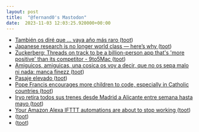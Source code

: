 ```yaml
---
layout: post
title:  "@fernand0's Mastodon"
date:  2023-11-03 12:03:25.920000+00:00
---
```

*  [También os diré que ... vaya año más raro ](https://mastodon.social/@fernand0/111346516355606238) ([toot](https://mastodon.social/@fernand0/111346516355606238))
*  [Japanese research is no longer world class — here’s why ](https://www.nature.com/articles/d41586-023-03290-) ([toot](https://mastodon.social/@fernand0/111346512533387839))
*  [Zuckerberg: Threads on track to be a billion-person app that's 'more positive' than its competitor - 9to5Mac ](https://9to5mac.com/2023/10/25/threads-twitter-monthly-active-users) ([toot](https://mastodon.social/@fernand0/111346470904999674))
*  [Amiguicos, amiguicas, una cosica os voy a decir, que no os sepa malo ni nada: manca finezz ](https://mastodon.social/@fernand0/111346441357086671) ([toot](https://mastodon.social/@fernand0/111346441357086671))
*  [Pasaje elevado ](https://www.flickr.com/photos/fernand0/53267119571) ([toot](https://mastodon.social/@fernand0/111346411178344661))
*  [Pope Francis encourages more children to code, especially in Catholic countries ](https://www.bbc.com/news/technology-6720980) ([toot](https://mastodon.social/@fernand0/111346177395201118))
*  [Iryo retira todos sus trenes desde Madrid a Alicante entre semana hasta mayo  ](https://www.lainformacion.com/empresas/iryo-deja-prestar-servicio-entre-madrid-alicante-entre-semana-hasta-mayo/2893900/) ([toot](https://mastodon.social/@fernand0/111345951963905478))
*  [Your Amazon Alexa IFTTT automations are about to stop working ](https://www.theverge.com/2023/10/25/23931463/ifttt-amazon-alexa-applets-ending-support-integration-automatio) ([toot](https://mastodon.social/@fernand0/111345707025607663))
*  [ ](https://mastodon.social/users/fernand0/statuses/111342731465058039/activity) ([toot](https://mastodon.social/users/fernand0/statuses/111342731465058039/activity))
*  [ ](https://jvm.social/@jorge) ([toot](https://mastodon.social/@fernand0/111342729360254735))
